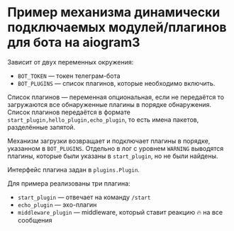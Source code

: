 # Пример механизма динамически подключаемых модулей/плагинов для бота на aiogram3
Зависит от двух переменных окружения: 
- `BOT_TOKEN` — токен телеграм-бота
- `BOT_PLUGINS` — список плагинов, которые необходимо включить. 

Список плагинов — переменная опциональная, если не передаётся то загружаются 
все обнаруженные плагины в порядке обнаружения. Список плагинов передаётся в формате 
`start_plugin,hello_plugin,echo_plugin`, то есть имена пакетов, разделённые запятой.

Механизм загрузки возвращает и подключает плагины в порядке, указанном в `BOT_PLUGINS`.
Отдельно в лог с уровнем `WARNING` выводятся плагины, которые были указаны в `start_plugin`,
но не были найдены.

Интерфейс плагина задан в `plugins.Plugin`.

Для примера реализованы три плагина:
- `start_plugin` — отвечает на команду `/start`
- `echo_plugin` — эхо-плагин
- `middleware_plugin` — middleware, который ставит реакцию 🔥 на все сообщения